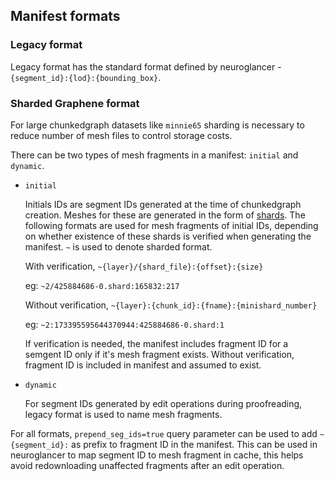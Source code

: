 ## Manifest formats

### Legacy format
Legacy format has the standard format defined by neuroglancer - `{segment_id}:{lod}:{bounding_box}`.

### Sharded Graphene format
For large chunkedgraph datasets like `minnie65` sharding is necessary to reduce number of mesh files to control storage costs.

There can be two types of mesh fragments in a manifest: `initial` and `dynamic`.
* `initial`

   Initials IDs are segment IDs generated at the time of chunkedgraph creation. Meshes for these are generated in the form of [shards](https://github.com/seung-lab/cloud-volume/wiki/Graphene#meshing). The following formats are used for mesh fragments of initial IDs, depending on whether existence of these shards is verified when generating the manifest. `~` is used to denote sharded format.

   With verification, `~{layer}/{shard_file}:{offset}:{size}`

   eg: `~2/425884686-0.shard:165832:217`

   Without verification, `~{layer}:{chunk_id}:{fname}:{minishard_number}`

   eg: `~2:173395595644370944:425884686-0.shard:1`

   If verification is needed, the manifest includes fragment ID for a semgent ID only if it's mesh fragment exists. Without verification, fragment ID is included in manifest and assumed to exist.

* `dynamic`

   For segment IDs generated by edit operations during proofreading, legacy format is used to name mesh fragments.


For all formats, `prepend_seg_ids=true` query parameter can be used to add `~{segment_id}:` as prefix to fragment ID in the manifest. This can be used in neuroglancer to map segment ID to mesh fragment in cache, this helps avoid redownloading unaffected fragments after an edit operation.
